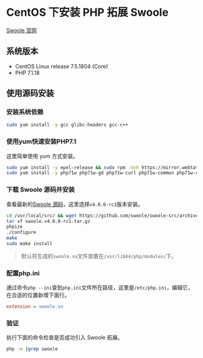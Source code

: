 # CentOS 下安装 PHP 拓展 Swoole

[Swoole 官网](https://www.swoole.com/)

## 系统版本

* CentOS Linux release 7.5.1804 (Core)
* PHP 7.1.18

## 使用源码安装

### 安装系统依赖

```bash
sudo yum install -y gcc glibc-headers gcc-c++
```

### 使用yum快速安装PHP7.1

这里简单使用 yum 方式安装。

```bash
sudo yum install -y epel-release && sudo rpm -Uvh https://mirror.webtatic.com/yum/el7/webtatic-release.rpm
sudo yum install -y php71w php71w-gd php71w-curl php71w-common php71w-cli php71w-mysql php71w-mbstring php71w-fpm php71w-xml php71w-pdo php71w-zip php71w-devel
```

### 下载 Swoole 源码并安装

查看最新的[Swoole 源码](https://github.com/swoole/swoole-src/releases)，这里选择`v4.0.0-rc1`版本安装。

```bash
cd /usr/local/src/ && wget https://github.com/swoole/swoole-src/archive/v4.0.0-rc1.tar.gz -O swoole.v4.0.0-rc1.tar.gz
tar xf swoole.v4.0.0-rc1.tar.gz
phpize
./configure
make
sudo make install
```

> 默认将生成的`swoole.so`文件放置在`/usr/lib64/php/modules/`下。

### 配置php.ini

通过命令`php --ini`查到`php.ini`文件所在路径，这里是`/etc/php.ini`，编辑它，在合适的位置新增下面行。

```ini
extension = swoole.so
```

### 验证

执行下面的命令检查是否成功引入 Swoole 拓展。

```bash
php -m |grep swoole
```
